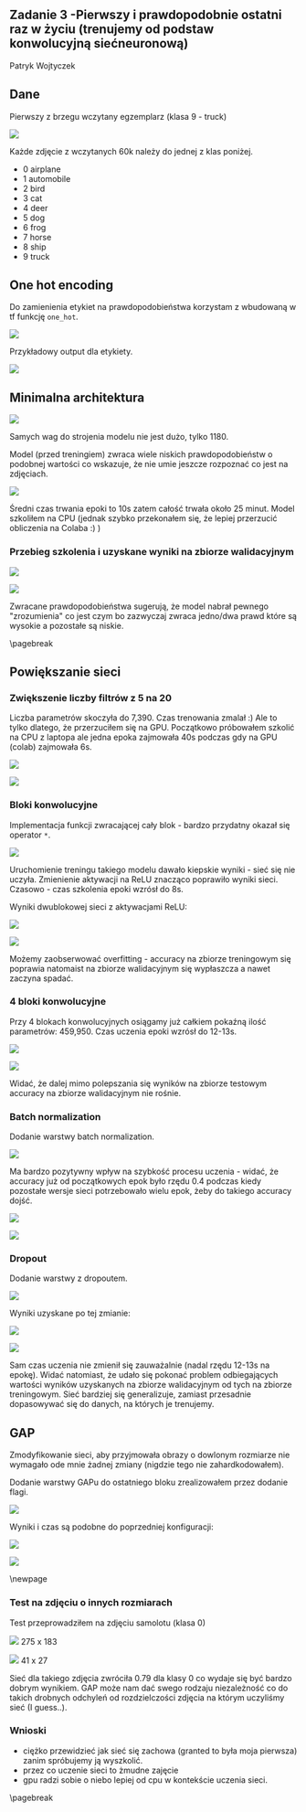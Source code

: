 ## Zadanie 3 -Pierwszy i prawdopodobnie ostatni raz w życiu (trenujemy od podstaw konwolucyjną siećneuronową)

Patryk Wojtyczek

## Dane

Pierwszy z brzegu wczytany egzemplarz (klasa 9 - truck)

![](imgs/example-1.png)

Każde zdjęcie z wczytanych 60k należy do jednej z klas poniżej.

- 0	airplane
- 1	automobile
- 2	bird
- 3	cat
- 4	deer
- 5	dog
- 6	frog
- 7	horse
- 8	ship
- 9	truck

## One hot encoding

Do zamienienia etykiet na prawdopodobieństwa korzystam z wbudowaną w tf funkcję `one_hot`.

![](imgs/one-hot-impl.png)

Przykładowy output dla etykiety.

![](imgs/one-hot-example.png)

## Minimalna architektura


![](imgs/minimal_architecture_impl.png)

Samych wag do strojenia modelu nie jest dużo, tylko 1180.

Model (przed treningiem) zwraca wiele niskich prawdopodobieństw o podobnej wartości co wskazuje, że nie umie 
jeszcze rozpoznać co jest na zdjęciach.

![](imgs/minimal_architecture_optimizer_impl.png)

Średni czas trwania epoki to 10s zatem całość trwała około 25 minut. Model szkoliłem na CPU
(jednak szybko przekonałem się, że lepiej przerzucić obliczenia na Colaba :) )

### Przebieg szkolenia i uzyskane wyniki na zbiorze walidacyjnym

![](imgs/minimal_arch_accuracy.png)

![](imgs/minimal_arch_loss.png)

Zwracane prawdopodobieństwa sugerują, że model nabrał pewnego "zrozumienia" co jest czym bo zazwyczaj zwraca 
jedno/dwa prawd które są wysokie a pozostałe są niskie.

\pagebreak

## Powiększanie sieci

### Zwiększenie liczby filtrów z 5 na 20

Liczba parametrów skoczyła do 7,390. Czas trenowania zmalał :) Ale to tylko dlatego, że przerzuciłem się na GPU.
Początkowo próbowałem szkolić na CPU z laptopa ale jedna epoka zajmowała 40s podczas gdy na GPU (colab) zajmowała 6s.

![](imgs/20_filters_acc.png)

![](imgs/20_filters_loss.png)

### Bloki konwolucyjne

Implementacja funkcji zwracającej cały blok - bardzo przydatny okazał się operator `*`.

![](imgs/block_impl.png)

Uruchomienie treningu takiego modelu dawało kiepskie wyniki - sieć się nie uczyła. Zmienienie aktywacji 
na ReLU znacząco poprawiło wyniki sieci. Czasowo - czas szkolenia epoki wzrósł do 8s.

Wyniki dwublokowej sieci z aktywacjami ReLU:

![](imgs/block_2_acc.png)

![](imgs/block_2_loss.png)

Możemy zaobserwować overfitting - accuracy na zbiorze treningowym się poprawia natomaist 
na zbiorze walidacyjnym się wypłaszcza a nawet zaczyna spadać.

### 4 bloki konwolucyjne

Przy 4 blokach konwolucyjnych osiągamy już całkiem pokaźną ilość parametrów: 459,950.
Czas uczenia epoki wzrósł do 12-13s.

![](imgs/block_4_acc.png)

![](imgs/block_4_loss.png)

Widać, że dalej mimo polepszania się wyników na zbiorze testowym accuracy na zbiorze walidacyjnym nie rośnie.

### Batch normalization

Dodanie warstwy batch normalization.

![](imgs/batch_normalization_impl.png)

Ma bardzo pozytywny wpływ na szybkość procesu uczenia - widać, że accuracy już od początkowych epok było rzędu 0.4 podczas kiedy
pozostałe wersje sieci potrzebowało wielu epok, żeby do takiego accuracy dojść. 

![](imgs/batch_normalization_acc.png)

![](imgs/batch_normalization_loss.png)


### Dropout

Dodanie warstwy z dropoutem.

![](imgs/dropout_impl.png)

Wyniki uzyskane po tej zmianie:

![](imgs/dropout_acc.png)

![](imgs/dropout_loss-3.png)

Sam czas uczenia nie zmienił się zauważalnie (nadal rzędu 12-13s na epokę). Widać natomiast, że udało się 
pokonać problem odbiegających wartości wyników uzyskanych na zbiorze walidacyjnym od tych na zbiorze treningowym.
Sieć bardziej się generalizuje, zamiast przesadnie dopasowywać się do danych, na których je trenujemy.

## GAP

Zmodyfikowanie sieci, aby przyjmowała obrazy o dowlonym rozmiarze nie wymagało ode mnie żadnej zmiany
(nigdzie tego nie zahardkodowałem).

Dodanie warstwy GAPu do ostatniego bloku zrealizowałem przez dodanie flagi.

![](imgs/gap_impl.png)

Wyniki i czas są podobne do poprzedniej konfiguracji:

![](imgs/gap_accuracy.png)

![](imgs/gap-loss.png)

\newpage

### Test na zdjęciu o innych rozmiarach

Test przeprowadziłem na zdjęciu samolotu (klasa 0)

![](imgs/plane.jpeg) 275 x 183

![](imgs/plane_scaled.jpeg) 41 x 27

Sieć dla takiego zdjęcia zwróciła 0.79 dla klasy 0 co wydaje się być bardzo dobrym wynikiem.
GAP może nam dać swego rodzaju niezależność co do takich drobnych odchyleń od rozdzielczości
zdjęcia na którym uczyliśmy sieć (I guess..).

### Wnioski

- ciężko przewidzieć jak sieć się zachowa (granted to była moja pierwsza) zanim spróbujemy ją wyszkolić.
- przez co uczenie sieci to żmudne zajęcie
- gpu radzi sobie o niebo lepiej od cpu w kontekście uczenia sieci.



\pagebreak
